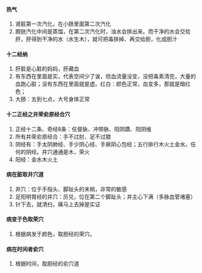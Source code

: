 #### 热气
1. 肾脏第一次汽化，在小肠里面第二次汽化
2. 膀胱汽化中间是蒸馏，在第二次汽化时，浊水会排出来。而干净的水会交给肝，肝得到干净的水（水生木），就可把毒排掉、再交给胆，化成胆汁
#### 十二经纳
1. 肝脏是心脏的妈妈，肝藏血
2. 有东西在里面是实，代表空间少了诶，但血流量没变，没把毒素清完，大量的血跑心脏；没有东西在里面就是虚。红白：颜色正常，血变多，那就是暗红色；
3. 大肠：五到七点，大号身体正常
#### 十二正经之井荣俞原经合穴
1. 正经十二条、奇经8条：任督脉、冲带脉、阳阴蹻、阳阴维
2. 所有井荣俞原经合：手不过肘、足不过膝
3. 阴经有：手太阴肺经、手少阴心经、手厥阴心包经；五行排行木火土金水。任何的阴经。井穴通通是木，荣火
4. 阳经：金水木火土
#### 病在脏取井穴道
1. 井穴：位于手指头、脚趾头的末梢，非常的敏感
2. 足阳明胃经的井穴：厉兑，位在第二个脚趾头；井主心下满（多脉血管堵塞）
3. 针下去，就清扫，痛马上去掉是实证
#### 病变于色取荣穴
1. 根据病发于颜色，取胆经的荣穴。
#### 病在时间者俞穴
1. 根据时间，取胆经的俞穴道